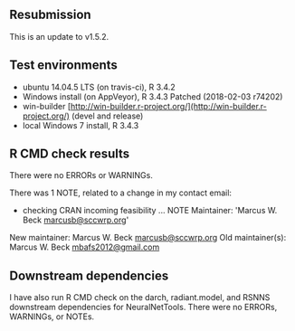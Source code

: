 ## Resubmission
This is an update to v1.5.2.

## Test environments
* ubuntu 14.04.5 LTS (on travis-ci), R 3.4.2
* Windows install (on AppVeyor), R 3.4.3 Patched (2018-02-03 r74202)
* win-builder [http://win-builder.r-project.org/](http://win-builder.r-project.org/) (devel and release)
* local Windows 7 install, R 3.4.3

## R CMD check results
There were no ERRORs or WARNINGs. 

There was 1 NOTE, related to a change in my contact email: 

* checking CRAN incoming feasibility ... NOTE
Maintainer: 'Marcus W. Beck <marcusb@sccwrp.org>'

New maintainer:
  Marcus W. Beck <marcusb@sccwrp.org>
Old maintainer(s):
  Marcus W. Beck <mbafs2012@gmail.com>

## Downstream dependencies
I have also run R CMD check on the darch, radiant.model, and RSNNS downstream dependencies for NeuralNetTools.  There were no ERRORs, WARNINGs, or NOTEs.